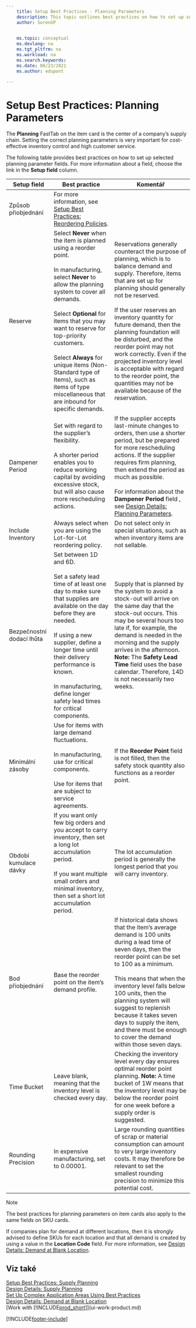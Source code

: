 ```yaml
---
    title: Setup Best Practices - Planning Parameters
    description: This topic outlines best practices on how to set up selected planning parameter fields with the Planning FastTab on the item card.
    author: SorenGP

    
    ms.topic: conceptual
    ms.devlang: na
    ms.tgt_pltfrm: na
    ms.workload: na
    ms.search.keywords:
    ms.date: 06/23/2021
    ms.author: edupont

---
```

# Setup Best Practices: Planning Parameters
The **Planning** FastTab on the item card is the center of a company’s supply chain. Setting the correct planning parameters is very important for cost-effective inventory control and high customer service.

The following table provides best practices on how to set up selected planning parameter fields. For more information about a field, choose the link in the **Setup field** column.

| Setup field | Best practice | Komentář |
|-----------------|-------------------|-------------|  
| Způsob přiobjednání | For more information, see [Setup Best Practices: Reordering Policies](setup-best-practices-reordering-policies.md). |
| Reserve | Select **Never** when the item is planned using a reorder point.<br /><br /> In manufacturing, select **Never** to allow the planning system to cover all demands.<br /><br /> Select **Optional** for items that you may want to reserve for top-priority customers.<br /><br /> Select **Always** for unique items (Non-Standard type of Items), such as items of type miscellaneous that are inbound for specific demands. | Reservations generally counteract the purpose of planning, which is to balance demand and supply. Therefore, items that are set up for planning should generally not be reserved.<br /><br /> If the user reserves an inventory quantity for future demand, then the planning foundation will be disturbed, and the reorder point may not work correctly. Even if the projected inventory level is acceptable with regard to the reorder point, the quantities may not be available because of the reservation. |
| Dampener Period | Set with regard to the supplier’s flexibility.<br /><br /> A shorter period enables you to reduce working capital by avoiding excessive stock, but will also cause more rescheduling actions. | If the supplier accepts last-minute changes to orders, then use a shorter period, but be prepared for more rescheduling actions. If the supplier requires firm planning, then extend the period as much as possible.<br /><br /> For information about the **Dampener Period** field , see [Design Details: Planning Parameters](design-details-planning-parameters.md). |
| Include Inventory | Always select when you are using the Lot-for-Lot reordering policy. | Do not select only in special situations, such as when inventory items are not sellable. |
| Bezpečnostní dodací lhůta | Set between 1D and 6D.<br /><br /> Set a safety lead time of at least one day to make sure that supplies are available on the day before they are needed.<br /><br /> If using a new supplier, define a longer time until their delivery performance is known.<br /><br /> In manufacturing, define longer safety lead times for critical components. | Supply that is planned by the system to avoid a stock-out will arrive on the same day that the stock-out occurs. This may be several hours too late if, for example, the demand is needed in the morning and the supply arrives in the afternoon. **Note:**  The **Safety Lead Time** field uses the base calendar. Therefore, 14D is not necessarily two weeks. |
| Minimální zásoby | Use for items with large demand fluctuations.<br /><br /> In manufacturing, use for critical components.<br /><br /> Use for items that are subject to service agreements. | If the **Reorder Point** field is not filled, then the safety stock quantity also functions as a reorder point. |
| Období kumulace dávky | If you want only few big orders and you accept to carry inventory, then set a long lot accumulation period.<br /><br /> If you want multiple small orders and minimal inventory, then set a short lot accumulation period. | The lot accumulation period is generally the longest period that you will carry inventory. |
| Bod přiobjednání | Base the reorder point on the item’s demand profile. | If historical data shows that the item’s average demand is 100 units during a lead time of seven days, then the reorder point can be set to 100 as a minimum.<br /><br /> This means that when the inventory level falls below 100 units, then the planning system will suggest to replenish because it takes seven days to supply the item, and there must be enough to cover the demand within those seven days. |
| Time Bucket | Leave blank, meaning that the inventory level is checked every day. | Checking the inventory level every day ensures optimal reorder point planning. **Note:**  A time bucket of 1W means that the inventory level may be below the reorder point for one week before a supply order is suggested. |
| Rounding Precision | In expensive manufacturing, set to 0.00001. | Large rounding quantities of scrap or material consumption can amount to very large inventory costs. It may therefore be relevant to set the smallest rounding precision to minimize this potential cost. |

> [!NOTE]  
> The best practices for planning parameters on item cards also apply to the same fields on SKU cards.
>
> If companies plan for demand at different locations, then it is strongly advised to define SKUs for each location and that all demand is created by using a value in the **Location Code** field. For more information, see [Design Details: Demand at Blank Location](design-details-demand-at-blank-location.md).

## Viz také
[Setup Best Practices: Supply Planning](setup-best-practices-supply-planning.md)   
[Design Details: Supply Planning](design-details-supply-planning.md)   
[Set Up Complex Application Areas Using Best Practices](set-up-complex-application-areas-using-best-practices.md)  
[Design Details: Demand at Blank Location](design-details-demand-at-blank-location.md)  
[Work with [!INCLUDE[prod_short](includes/prod_short.md)]](ui-work-product.md)


[!INCLUDE[footer-include](includes/footer-banner.md)]
